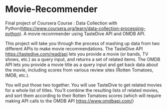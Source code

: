 # Movie-Recommender
Final project of Coursera Course : Data Collection with Python(https://www.coursera.org/learn/data-collection-processing-python). A movie recommender using TasteDive API and OMDB API.


This project will take you through the process of mashing up data from two different APIs to make movie recommendations. The TasteDive API https://tastedive.com/read/api lets you provide a movie (or bands, TV shows, etc.) as a query input, and returns a set of related items. The OMDB API lets you provide a movie title as a query input and get back data about the movie, including scores from various review sites (Rotten Tomatoes, IMDB, etc.).

You will put those two together. You will use TasteDive to get related movies for a whole list of titles. You’ll combine the resulting lists of related movies, and sort them according to their Rotten Tomatoes scores (which will require making API calls to the OMDB API https://www.omdbapi.com/)


